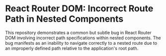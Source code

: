 # React Router DOM: Incorrect Route Path in Nested Components

This repository demonstrates a common but subtle bug in React Router DOM involving incorrect path specifications within nested components.  The bug manifests as an inability to navigate correctly to a nested route due to an improperly defined path relative to the application's root path.